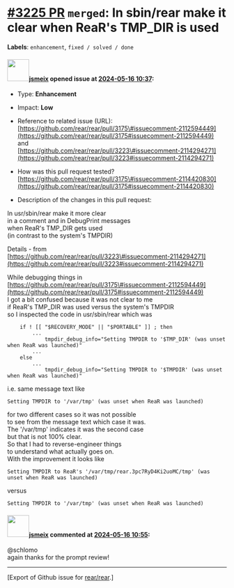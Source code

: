 [\#3225 PR](https://github.com/rear/rear/pull/3225) `merged`: In sbin/rear make it clear when ReaR's TMP\_DIR is used
=====================================================================================================================

**Labels**: `enhancement`, `fixed / solved / done`

#### <img src="https://avatars.githubusercontent.com/u/1788608?u=925fc54e2ce01551392622446ece427f51e2f0ce&v=4" width="50">[jsmeix](https://github.com/jsmeix) opened issue at [2024-05-16 10:37](https://github.com/rear/rear/pull/3225):

-   Type: **Enhancement**

-   Impact: **Low**

-   Reference to related issue (URL):  
    [https://github.com/rear/rear/pull/3175\#issuecomment-2112594449](https://github.com/rear/rear/pull/3175#issuecomment-2112594449)  
    and  
    [https://github.com/rear/rear/pull/3223\#issuecomment-2114294271](https://github.com/rear/rear/pull/3223#issuecomment-2114294271)

-   How was this pull request tested?  
    [https://github.com/rear/rear/pull/3175\#issuecomment-2114420830](https://github.com/rear/rear/pull/3175#issuecomment-2114420830)

-   Description of the changes in this pull request:

In usr/sbin/rear make it more clear  
in a comment and in DebugPrint messages  
when ReaR's TMP\_DIR gets used  
(in contrast to the system's TMPDIR)

Details - from  
[https://github.com/rear/rear/pull/3223\#issuecomment-2114294271](https://github.com/rear/rear/pull/3223#issuecomment-2114294271)

While debugging things in  
[https://github.com/rear/rear/pull/3175\#issuecomment-2112594449](https://github.com/rear/rear/pull/3175#issuecomment-2112594449)  
I got a bit confused because it was not clear to me  
if ReaR's TMP\_DIR was used versus the system's TMPDIR  
so I inspected the code in usr/sbin/rear which was

        if ! [[ "$RECOVERY_MODE" || "$PORTABLE" ]] ; then
            ...
                tmpdir_debug_info="Setting TMPDIR to '$TMP_DIR' (was unset when ReaR was launched)"
            ...
        else
            ...
                tmpdir_debug_info="Setting TMPDIR to '$TMPDIR' (was unset when ReaR was launched)"

i.e. same message text like

    Setting TMPDIR to '/var/tmp' (was unset when ReaR was launched)

for two different cases so it was not possible  
to see from the message text which case it was.  
The '/var/tmp' indicates it was the second case  
but that is not 100% clear.  
So that I had to reverse-engineer things  
to understand what actually goes on.  
With the improvement it looks like

    Setting TMPDIR to ReaR's '/var/tmp/rear.3pc7RyD4Ki2uoMC/tmp' (was unset when ReaR was launched)

versus

    Setting TMPDIR to '/var/tmp' (was unset when ReaR was launched)

#### <img src="https://avatars.githubusercontent.com/u/1788608?u=925fc54e2ce01551392622446ece427f51e2f0ce&v=4" width="50">[jsmeix](https://github.com/jsmeix) commented at [2024-05-16 10:55](https://github.com/rear/rear/pull/3225#issuecomment-2114892571):

@schlomo  
again thanks for the prompt review!

------------------------------------------------------------------------

\[Export of Github issue for
[rear/rear](https://github.com/rear/rear).\]

